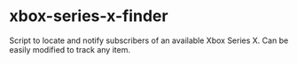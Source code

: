 # xbox-series-x-finder
Script to locate and notify subscribers of an available Xbox Series X. Can be easily modified to track any item.
